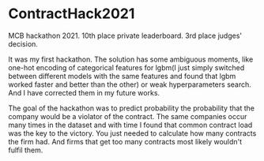# ContractHack2021
MCB hackathon 2021. 10th place private leaderboard. 3rd place judges' decision.

It was my first hackathon. The solution has some ambiguous moments, like one-hot encoding of categorical features for lgbm(I just simply switched between different models with the same features and found that lgbm worked faster and better than the other) or weak hyperparameters search. And I have corrected them in my future works. 

The goal of the hackathon was to predict probability the probability that the company would be a violator of the contract. The same companies occur many times in the dataset and with time I found that common contract load was the key to the victory. You just needed to calculate how many contracts the firm had. And firms that get too many contracts most likely wouldn't fulfil them.

